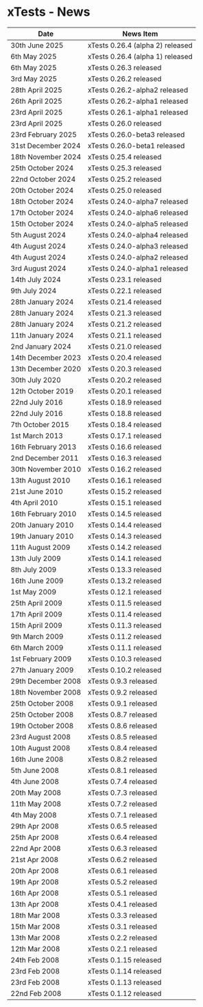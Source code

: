 # xTests - News

| Date                  | News Item                           |
| --------------------- | ----------------------------------- |
| 30th June 2025        | xTests 0.26.4 (alpha 2) released    |
| 6th May 2025          | xTests 0.26.4 (alpha 1) released    |
| 6th May 2025          | xTests 0.26.3 released              |
| 3rd May 2025          | xTests 0.26.2 released              |
| 28th April 2025       | xTests 0.26.2-alpha2 released       |
| 26th April 2025       | xTests 0.26.2-alpha1 released       |
| 23rd April 2025       | xTests 0.26.1-alpha1 released       |
| 23rd April 2025       | xTests 0.26.0 released              |
| 23rd February 2025    | xTests 0.26.0-beta3 released        |
| 31st December 2024    | xTests 0.26.0-beta1 released        |
| 18th November 2024    | xTests 0.25.4 released              |
| 25th October 2024     | xTests 0.25.3 released              |
| 22nd October 2024     | xTests 0.25.2 released              |
| 20th October 2024     | xTests 0.25.0 released              |
| 18th October 2024     | xTests 0.24.0-alpha7 released       |
| 17th October 2024     | xTests 0.24.0-alpha6 released       |
| 15th October 2024     | xTests 0.24.0-alpha5 released       |
| 5th August 2024       | xTests 0.24.0-alpha4 released       |
| 4th August 2024       | xTests 0.24.0-alpha3 released       |
| 4th August 2024       | xTests 0.24.0-alpha2 released       |
| 3rd August 2024       | xTests 0.24.0-alpha1 released       |
| 14th July 2024        | xTests 0.23.1 released              |
| 9th July 2024         | xTests 0.22.1 released              |
| 28th January 2024     | xTests 0.21.4 released              |
| 28th January 2024     | xTests 0.21.3 released              |
| 28th January 2024     | xTests 0.21.2 released              |
| 11th January 2024     | xTests 0.21.1 released              |
| 2nd January 2024      | xTests 0.21.0 released              |
| 14th December 2023    | xTests 0.20.4 released              |
| 13th December 2020    | xTests 0.20.3 released              |
| 30th July 2020        | xTests 0.20.2 released              |
| 12th October 2019     | xTests 0.20.1 released              |
| 22nd July 2016        | xTests 0.18.9 released              |
| 22nd July 2016        | xTests 0.18.8 released              |
| 7th October 2015      | xTests 0.18.4 released              |
| 1st March 2013        | xTests 0.17.1 released              |
| 16th February 2013    | xTests 0.16.6 released              |
| 2nd December 2011     | xTests 0.16.3 released              |
| 30th November 2010    | xTests 0.16.2 released              |
| 13th August 2010      | xTests 0.16.1 released              |
| 21st June 2010        | xTests 0.15.2 released              |
| 4th April 2010        | xTests 0.15.1 released              |
| 16th February 2010    | xTests 0.14.5 released              |
| 20th January 2010     | xTests 0.14.4 released              |
| 19th January 2010     | xTests 0.14.3 released              |
| 11th August 2009      | xTests 0.14.2 released              |
| 13th July 2009        | xTests 0.14.1 released              |
| 8th July 2009         | xTests 0.13.3 released              |
| 16th June 2009        | xTests 0.13.2 released              |
| 1st May 2009          | xTests 0.12.1 released              |
| 25th April 2009       | xTests 0.11.5 released              |
| 17th April 2009       | xTests 0.11.4 released              |
| 15th April 2009       | xTests 0.11.3 released              |
| 9th March 2009        | xTests 0.11.2 released              |
| 6th March 2009        | xTests 0.11.1 released              |
| 1st February 2009     | xTests 0.10.3 released              |
| 27th January 2009     | xTests 0.10.2 released              |
| 29th December 2008    | xTests 0.9.3 released               |
| 18th November 2008    | xTests 0.9.2 released               |
| 25th October 2008     | xTests 0.9.1 released               |
| 25th October 2008     | xTests 0.8.7 released               |
| 19th October 2008     | xTests 0.8.6 released               |
| 23rd August 2008      | xTests 0.8.5 released               |
| 10th August 2008      | xTests 0.8.4 released               |
| 16th June 2008        | xTests 0.8.2 released               |
| 5th June 2008         | xTests 0.8.1 released               |
| 4th June 2008         | xTests 0.7.4 released               |
| 20th May 2008         | xTests 0.7.3 released               |
| 11th May 2008         | xTests 0.7.2 released               |
| 4th May 2008          | xTests 0.7.1 released               |
| 29th Apr 2008         | xTests 0.6.5 released               |
| 25th Apr 2008         | xTests 0.6.4 released               |
| 22nd Apr 2008         | xTests 0.6.3 released               |
| 21st Apr 2008         | xTests 0.6.2 released               |
| 20th Apr 2008         | xTests 0.6.1 released               |
| 19th Apr 2008         | xTests 0.5.2 released               |
| 16th Apr 2008         | xTests 0.5.1 released               |
| 13th Apr 2008         | xTests 0.4.1 released               |
| 18th Mar 2008         | xTests 0.3.3 released               |
| 15th Mar 2008         | xTests 0.3.1 released               |
| 13th Mar 2008         | xTests 0.2.2 released               |
| 12th Mar 2008         | xTests 0.2.1 released               |
| 24th Feb 2008         | xTests 0.1.15 released              |
| 23rd Feb 2008         | xTests 0.1.14 released              |
| 23rd Feb 2008         | xTests 0.1.13 released              |
| 22nd Feb 2008         | xTests 0.1.12 released              |


<!-- ########################### end of file ########################### -->

